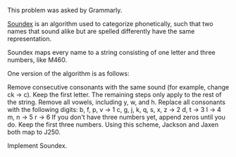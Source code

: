 ﻿This problem was asked by Grammarly.

[Soundex](https://en.wikipedia.org/wiki/Soundex) is an algorithm used to categorize phonetically, such that two names that sound alike but are spelled differently have the same representation.

Soundex maps every name to a string consisting of one letter and three numbers, like M460.

One version of the algorithm is as follows:

Remove consecutive consonants with the same sound (for example, change ck -> c).
Keep the first letter. The remaining steps only apply to the rest of the string.
Remove all vowels, including y, w, and h.
Replace all consonants with the following digits:
b, f, p, v → 1
c, g, j, k, q, s, x, z → 2
d, t → 3
l → 4
m, n → 5
r → 6
If you don't have three numbers yet, append zeros until you do. Keep the first three numbers.
Using this scheme, Jackson and Jaxen both map to J250.

Implement Soundex.